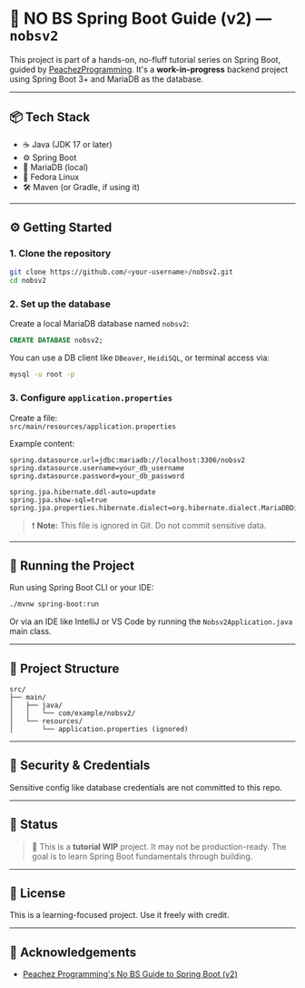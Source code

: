 # 🚀 NO BS Spring Boot Guide (v2) — `nobsv2`

This project is part of a hands-on, no-fluff tutorial series on Spring Boot, guided by [PeachezProgramming](https://www.youtube.com/@peachezprogramming). It's a **work-in-progress** backend project using Spring Boot 3+ and MariaDB as the database.

---

## 📦 Tech Stack

- ☕ Java (JDK 17 or later)
- ⚙️ Spring Boot
- 🐬 MariaDB (local)
- 🐧 Fedora Linux
- 🛠️ Maven (or Gradle, if using it)

---

## ⚙️ Getting Started

### 1. Clone the repository

```bash
git clone https://github.com/<your-username>/nobsv2.git
cd nobsv2
```

### 2. Set up the database

Create a local MariaDB database named `nobsv2`:

```sql
CREATE DATABASE nobsv2;
```

You can use a DB client like `DBeaver`, `HeidiSQL`, or terminal access via:
```bash
mysql -u root -p
```

### 3. Configure `application.properties`

Create a file:  
`src/main/resources/application.properties`

Example content:

```properties
spring.datasource.url=jdbc:mariadb://localhost:3306/nobsv2
spring.datasource.username=your_db_username
spring.datasource.password=your_db_password

spring.jpa.hibernate.ddl-auto=update
spring.jpa.show-sql=true
spring.jpa.properties.hibernate.dialect=org.hibernate.dialect.MariaDBDialect
```

> ❗ **Note:** This file is ignored in Git. Do not commit sensitive data.

---

## 🏃 Running the Project

Run using Spring Boot CLI or your IDE:

```bash
./mvnw spring-boot:run
```

Or via an IDE like IntelliJ or VS Code by running the `Nobsv2Application.java` main class.

---

## 📁 Project Structure

```
src/
├── main/
│   ├── java/
│   │   └── com/example/nobsv2/
│   └── resources/
│       └── application.properties (ignored)
```

---

## 🔐 Security & Credentials

Sensitive config like database credentials are not committed to this repo.

---

## 📌 Status

> 🧪 This is a **tutorial WIP** project. It may not be production-ready. The goal is to learn Spring Boot fundamentals through building.

---

## 📜 License

This is a learning-focused project. Use it freely with credit.

---

## 🙌 Acknowledgements

- [Peachez Programming's No BS Guide to Spring Boot (v2)](https://www.youtube.com/playlist?list=PL7TZZ2ip0DRCmJ57pzkc3EChRTJ6pm_bH)